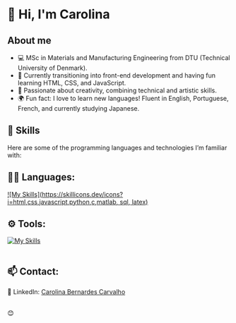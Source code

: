 # 👋 Hi, I'm Carolina 

## About me
- 💻 MSc in Materials and Manufacturing Engineering from DTU (Technical University of Denmark).
- 🌱 Currently transitioning into front-end development and having fun learning HTML, CSS, and JavaScript.
- 🌟 Passionate about creativity, combining technical and artistic skills.
- 🌍 Fun fact: I love to learn new languages! Fluent in English, Portuguese, French, and currently studying Japanese.

## 🚀 Skills
Here are some of the programming languages and technologies I’m familiar with:

## 👨‍💻 Languages: 
[![My Skills](https://skillicons.dev/icons?i=html,css,javascript,python,c,matlab, sql, latex)](https://skillicons.dev)

## ⚙️ Tools:
[![My Skills](https://skillicons.dev/icons?i=git,github,visualstudio)](https://skillicons.dev)<br><br>


## 📫 Contact:
💼 LinkedIn: [Carolina Bernardes Carvalho](https://www.linkedin.com/in/carolina-bernardes-carvalho-62674b179/) <br><br>

😊
